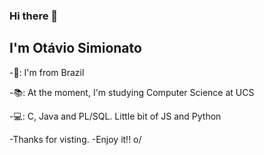 ### Hi there 👋

## I'm Otávio Simionato

-🏡: I'm from Brazil

-📚: At the moment, I'm studying Computer Science at UCS

-💻: C, Java and PL/SQL. Little bit of JS and Python

-Thanks for visting.
-Enjoy it!! o/

